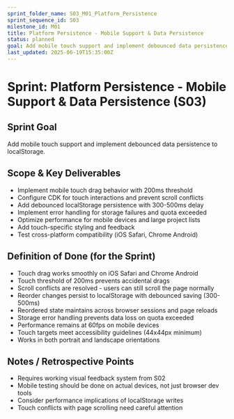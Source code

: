 ```yaml
---
sprint_folder_name: S03_M01_Platform_Persistence
sprint_sequence_id: S03
milestone_id: M01
title: Platform Persistence - Mobile Support & Data Persistence
status: planned
goal: Add mobile touch support and implement debounced data persistence to localStorage.
last_updated: 2025-06-19T15:35:00Z
---
```


# Sprint: Platform Persistence - Mobile Support & Data Persistence (S03)

## Sprint Goal
Add mobile touch support and implement debounced data persistence to localStorage.

## Scope & Key Deliverables
- Implement mobile touch drag behavior with 200ms threshold
- Configure CDK for touch interactions and prevent scroll conflicts
- Add debounced localStorage persistence with 300-500ms delay
- Implement error handling for storage failures and quota exceeded
- Optimize performance for mobile devices and large project lists
- Add touch-specific styling and feedback
- Test cross-platform compatibility (iOS Safari, Chrome Android)

## Definition of Done (for the Sprint)
- Touch drag works smoothly on iOS Safari and Chrome Android
- Touch threshold of 200ms prevents accidental drags
- Scroll conflicts are resolved - users can still scroll the page normally
- Reorder changes persist to localStorage with debounced saving (300-500ms)
- Reordered state maintains across browser sessions and page reloads
- Storage error handling prevents data loss on quota exceeded
- Performance remains at 60fps on mobile devices
- Touch targets meet accessibility guidelines (44x44px minimum)
- Works in both portrait and landscape orientations

## Notes / Retrospective Points
- Requires working visual feedback system from S02
- Mobile testing should be done on actual devices, not just browser dev tools
- Consider performance implications of localStorage writes
- Touch conflicts with page scrolling need careful attention